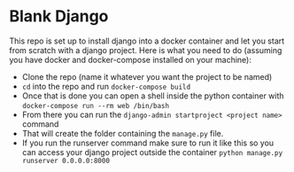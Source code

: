 # Blank Django

This repo is set up to install django into a docker container and let you start from scratch with a django project. Here is what you need to do (assuming you have docker and docker-compose installed on your machine):

* Clone the repo (name it whatever you want the project to be named)
* `cd` into the repo and run `docker-compose build`
* Once that is done you can open a shell inside the python container with `docker-compose run --rm web /bin/bash`
* From there you can run the `django-admin startproject <project name>` command
* That will create the folder containing the `manage.py` file.
* If you run the runserver command make sure to run it like this so you can access your django project outside the container `python manage.py runserver 0.0.0.0:8000`
